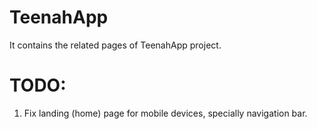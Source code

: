 TeenahApp
=========
It contains the related pages of TeenahApp project.

TODO:
=========
1. Fix landing (home) page for mobile devices, specially navigation bar.
